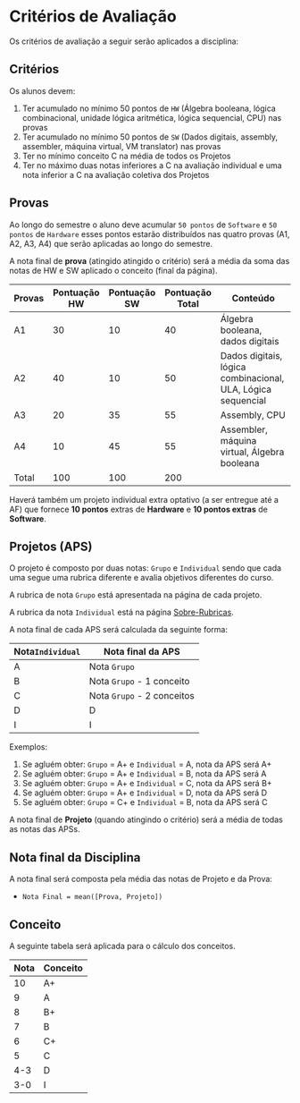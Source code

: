 # Critérios de Avaliação

Os critérios de avaliação a seguir serão aplicados a disciplina:

## Critérios

Os alunos devem:

1. Ter acumulado no mínimo 50 pontos de `HW` (Álgebra booleana, lógica combinacional, unidade lógica aritmética, lógica sequencial, CPU) nas provas
1. Ter acumulado no mínimo 50 pontos de `SW` (Dados digitais, assembly, assembler, máquina virtual, VM translator) nas provas
1. Ter no mínimo conceito C na média de todos os Projetos 
1. Ter no máximo duas notas inferiores a C na avaliação individual e uma nota inferior a C na avaliação coletiva dos Projetos

## Provas

Ao longo do semestre o aluno deve acumular `50 pontos` de `Software` e `50 pontos` de `Hardware` esses pontos estarão distribuídos nas quatro provas (A1, A2, A3, A4) que serão aplicadas ao longo do semestre. 

A nota final de **prova** (atingido atingido o critério) será a média da soma das notas de HW e SW  aplicado o conceito (final da página).

| Provas           | Pontuação HW        | Pontuação SW        |  Pontuação Total    | Conteúdo            |
|------------------|---------------------|---------------------|---------------------|---------------------|
| A1               | 30                  | 10                  | 40                  | Álgebra booleana, dados digitais |
| A2               | 40                  | 10                  | 50                  | Dados digitais, lógica combinacional, ULA, Lógica sequencial |
| A3               | 20                  | 35                  | 55                  | Assembly, CPU |
| A4               | 10                  | 45                  | 55                  | Assembler, máquina virtual, Álgebra booleana |
| Total            | 100                 | 100                 | 200                 | |


Haverá também um projeto individual extra optativo (a ser entregue até a AF) que fornece **10 pontos** extras de **Hardware** e **10 pontos extras** de **Software**. 


## Projetos (APS)

O projeto é composto por duas notas: `Grupo` e `Individual` sendo que cada uma segue uma rubrica diferente e avalia objetivos diferentes do curso.

A rubrica de nota `Grupo` está apresentada na página de cada projeto.

A rubrica da nota `Individual` está na página [Sobre-Rubricas](https://insper.github.io/Z01.1/Home/Sobre-Rubricas/).

A nota final de cada APS será calculada da seguinte forma:

| Nota`Individual` | Nota final da APS         |
|------------------|---------------------------|
| A                | Nota  `Grupo`             |
| B                | Nota  `Grupo` - 1 conceito  |
| C                | Nota  `Grupo` - 2 conceitos |
| D                | D                         |
| I                | I                         |


Exemplos: 

1. Se agluém obter: `Grupo` = A+ e `Individual` = A, nota da APS será A+
2. Se agluém obter: `Grupo` = A+ e `Individual` = B, nota da APS será A
3. Se agluém obter: `Grupo` = A+ e `Individual` = C, nota da APS será B+
4. Se agluém obter: `Grupo` = A+ e `Individual` = D, nota da APS será D
5. Se agluém obter: `Grupo` = C+ e `Individual` = B, nota da APS será C


A nota final de **Projeto** (quando atingindo o critério) será a média de todas as notas das APSs.


## Nota final da Disciplina

A nota final será composta pela média das notas de Projeto e da Prova:

- `Nota Final = mean([Prova, Projeto])`

## Conceito

A seguinte tabela será aplicada para o cálculo dos conceitos.

| Nota | Conceito |
|------|----------|
| 10   | A+       |
| 9    | A        |
| 8    | B+       |
| 7    | B        |
| 6    | C+       |
| 5    | C        |
| 4-3  | D        |
| 3-0  | I        |
